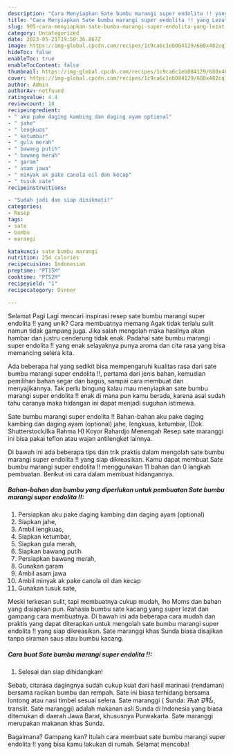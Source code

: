 ```yaml
---
description: "Cara Menyiapkan Sate bumbu marangi super endolita !! yang Lezat Sekali, Lezat"
title: "Cara Menyiapkan Sate bumbu marangi super endolita !! yang Lezat Sekali, Lezat"
slug: 905-cara-menyiapkan-sate-bumbu-marangi-super-endolita-yang-lezat-sekali-lezat
category: Uncategorized
date: 2023-05-21T19:50:36.867Z
image: https://img-global.cpcdn.com/recipes/1c9ca6c1eb084129/680x482cq70/sate-bumbu-marangi-super-endolita-foto-resep-utama.jpg
hideToc: false
enableToc: true
enableTocContent: false
thumbnail: https://img-global.cpcdn.com/recipes/1c9ca6c1eb084129/680x482cq70/sate-bumbu-marangi-super-endolita-foto-resep-utama.jpg
cover: https://img-global.cpcdn.com/recipes/1c9ca6c1eb084129/680x482cq70/sate-bumbu-marangi-super-endolita-foto-resep-utama.jpg
author: Admin
authorAv: notfound
ratingvalue: 4.4
reviewcount: 18
recipeingredient:
- " aku pake daging kambing dan daging ayam optional"
- " jahe"
- " lengkuas"
- " ketumbar"
- " gula merah"
- " bawang putih"
- " bawang merah"
- " garam"
- " asam jawa"
- " minyak ak pake canola oil dan kecap"
- " tusuk sate"
recipeinstructions:

- "Sudah jadi dan siap dinikmati!"
categories:
- Resep
tags:
- sate
- bumbu
- marangi

katakunci: sate bumbu marangi 
nutrition: 254 calories
recipecuisine: Indonesian
preptime: "PT15M"
cooktime: "PT52M"
recipeyield: "1"
recipecategory: Dinner

---
```



Selamat Pagi Lagi mencari inspirasi resep sate bumbu marangi super endolita !! yang unik? Cara membuatnya memang Agak tidak terlalu sulit namun tidak gampang juga. Jika salah mengolah maka hasilnya akan hambar dan justru cenderung tidak enak. Padahal sate bumbu marangi super endolita !! yang enak selayaknya punya aroma dan cita rasa yang bisa memancing selera kita.


Ada beberapa hal yang sedikit bisa mempengaruhi kualitas rasa dari sate bumbu marangi super endolita !!, pertama dari jenis bahan, kemudian pemilihan bahan segar dan bagus, sampai cara membuat dan menyajikannya. Tak perlu bingung kalau mau menyiapkan sate bumbu marangi super endolita !! enak di mana pun kamu berada, karena asal sudah tahu caranya maka hidangan ini dapat menjadi suguhan istimewa.

Sate bumbu marangi super endolita !! Bahan-bahan aku pake daging kambing dan daging ayam (optional) jahe, lengkuas, ketumbar, (Dok. Shutterstock/Ika Rahma H) Koyor Rahardjo Menengah Resep sate maranggi ini bisa pakai teflon atau wajan antilengket lainnya.


Di bawah ini ada beberapa tips dan trik praktis dalam mengolah sate bumbu marangi super endolita !! yang siap dikreasikan. Kamu dapat membuat Sate bumbu marangi super endolita !! menggunakan 11 bahan dan 0 langkah pembuatan. Berikut ini cara dalam membuat hidangannya.

<!--inarticleads1-->

##### Bahan-bahan dan bumbu yang diperlukan untuk pembuatan Sate bumbu marangi super endolita !!:

1. Persiapkan  aku pake daging kambing dan daging ayam (optional)
1. Siapkan  jahe,
1. Ambil  lengkuas,
1. Siapkan  ketumbar,
1. Siapkan  gula merah,
1. Siapkan  bawang putih
1. Persiapkan  bawang merah,
1. Gunakan  garam
1. Ambil  asam jawa
1. Ambil  minyak ak pake canola oil dan kecap
1. Gunakan  tusuk sate,


Meski terkesan sulit, tapi membuatnya cukup mudah, lho Moms dan bahan yang disiapkan pun. Rahasia bumbu sate kacang yang super lezat dan gampang cara membuatnya. Di bawah ini ada beberapa cara mudah dan praktis yang dapat diterapkan untuk mengolah sate bumbu marangi super endolita !! yang siap dikreasikan. Sate maranggi khas Sunda biasa disajikan tanpa siraman saus atau bumbu kacang. 

<!--inarticleads2-->

##### Cara buat Sate bumbu marangi super endolita !!:


1. Selesai dan siap dihidangkan!

Sebab, citarasa dagingnya sudah cukup kuat dari hasil marinasi (rendaman) bersama racikan bumbu dan rempah. Sate ini biasa terhidang bersama lontong atau nasi timbel sesuai selera. Sate maranggi ( Sunda: ᮞᮒᮦ ᮙᮛᮀᮌᮤ, translit. Saté maranggi) adalah makanan asli Sunda di Indonesia yang biasa ditemukan di daerah Jawa Barat, khususnya Purwakarta. Sate maranggi merupakan makanan khas Sunda. 

Bagaimana? Gampang kan? Itulah cara membuat sate bumbu marangi super endolita !! yang bisa kamu lakukan di rumah. Selamat mencoba!
